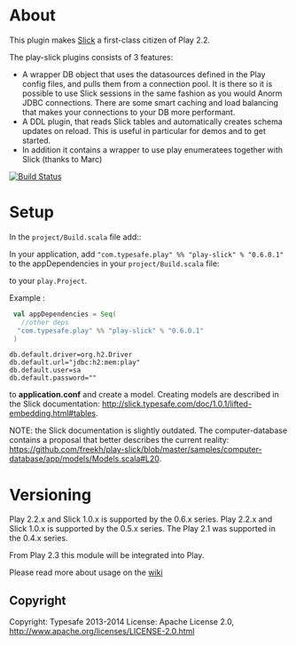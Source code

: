 # About

This plugin makes [Slick](http://slick.typesafe.com/) a first-class citizen of Play 2.2.

The play-slick plugins consists of 3 features: 
 - A wrapper DB object that uses the datasources defined in the Play config files, and pulls them from a connection pool. It is there so it is possible to use Slick sessions in the same fashion as you would Anorm JDBC connections. There are some smart caching and load balancing that makes your connections to your DB more performant.
 - A DDL plugin, that reads Slick tables and automatically creates schema updates on reload. This is useful in particular for demos and to get started.
 - In addition it contains a wrapper to use play enumeratees together with Slick (thanks to Marc)

[![Build Status](https://travis-ci.org/freekh/play-slick.png?branch=master)](https://travis-ci.org/freekh/play-slick)

# Setup

In the `project/Build.scala` file add::

In your application, add `"com.typesafe.play" %% "play-slick" % "0.6.0.1"` to the appDependencies in your `project/Build.scala` file:

to your `play.Project`.

Example :

```scala
 val appDependencies = Seq(
   //other deps
  "com.typesafe.play" %% "play-slick" % "0.6.0.1" 
 )
```

```
db.default.driver=org.h2.Driver
db.default.url="jdbc:h2:mem:play"
db.default.user=sa
db.default.password=""
```
to **application.conf** and create a model. Creating models are described in the Slick documentation: http://slick.typesafe.com/doc/1.0.1/lifted-embedding.html#tables. 

NOTE: the Slick documentation is slightly outdated. 
The computer-database contains a proposal that better describes the current reality: https://github.com/freekh/play-slick/blob/master/samples/computer-database/app/models/Models.scala#L20.

# Versioning
Play 2.2.x and Slick 1.0.x is supported by the 0.6.x series.
Play 2.2.x and Slick 1.0.x is supported by the 0.5.x series.
The Play 2.1 was supported in the 0.4.x series.

From Play 2.3 this module will be integrated into Play.

Please read more about usage on the [wiki](https://github.com/freekh/play-slick/wiki/Usage)

Copyright
---------

Copyright: Typesafe 2013-2014
License: Apache License 2.0, http://www.apache.org/licenses/LICENSE-2.0.html
